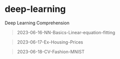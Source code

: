 # deep-learning
Deep Learning Comprehension

> 2023-06-16-NN-Basics-Linear-equation-fitting

> 2023-06-17-Ex-Housing-Prices

> 2023-06-18-CV-Fashion-MNIST
